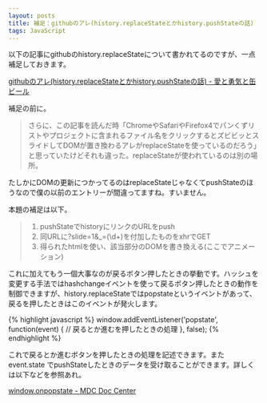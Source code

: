 ```yaml
---
layout: posts
title: 補足：githubのアレ(history.replaceStateとかhistory.pushStateの話)
tags: JavaScript
---
```


以下の記事にgithubのhistory.replaceStateについて書かれてるのですが、一点補足しておきます。

[githubのアレ(history.replaceStateとかhistory.pushStateの話) - 愛と勇気と缶ビール](http://d.hatena.ne.jp/zentoo/20101221/1292953257)

補足の前に。

> さらに、この記事を読んだ時「ChromeやSafariやFirefox4でパンくずリストやプロジェクトに含まれるファイル名をクリックするとズビビッとスライドしてDOMが置き換わるアレがreplaceStateを使っているのだろう」と思っていたけどそれも違った。replaceStateが使われているのは別の場所。

たしかにDOMの更新につかってるのはreplaceStateじゃなくてpushStateのほうなので僕の以前のエントリーが間違ってますね。すいません。

本題の補足は以下。

> 1. pushStateでhistoryにリンクのURLをpush
> 2. 同URLに?slide=1&_=(\d+)を付加したものをxhrでGET
> 3. 得られたhtmlを使い、該当部分のDOMを書き換える(ここでアニメーション)

これに加えてもう一個大事なのが戻るボタン押したときの挙動です。ハッシュを変更する手法ではhashchangeイベントを使って戻るボタン押したときの動作を制御できますが、history.replaceStateではpopstateというイベントがあって、戻るを押したときはこのイベントが発火します。

{% highlight javascript %}
window.addEventListener('popstate', function(event) {
    // 戻るとか進むを押したときの処理
}, false);
{% endhighlight %}

これで戻るとか進むボタンを押したときの処理を記述できます。また event.state でpushStateしたときのデータを受け取ることができます。詳しくは以下などを参照あれ。

[window.onpopstate - MDC Doc Center](https://developer.mozilla.org/en/DOM/window.onpopstate)


